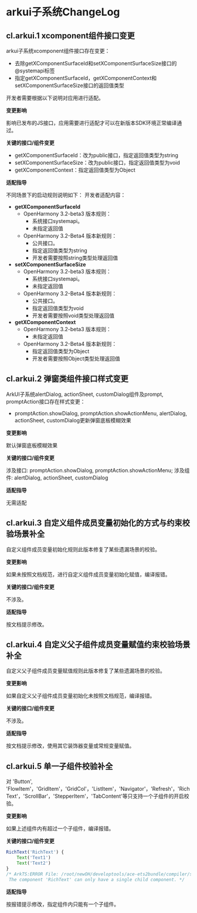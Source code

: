 # arkui子系统ChangeLog

## cl.arkui.1 xcomponent组件接口变更

arkui子系统xcomponent组件接口存在变更：

 - 去除getXComponentSurfaceId和setXComponentSurfaceSize接口的@systemapi标签
 - 指定getXComponentSurfaceId，getXComponentContext和setXComponentSurfaceSize接口的返回值类型

开发者需要根据以下说明对应用进行适配。


**变更影响**

影响已发布的JS接口，应用需要进行适配才可以在新版本SDK环境正常编译通过。

**关键的接口/组件变更**

 - getXComponentSurfaceId：改为public接口，指定返回值类型为string
 - setXComponentSurfaceSize：改为public接口，指定返回值类型为void
 - getXComponentContext：指定返回值类型为Object

**适配指导**

不同场景下的启动规则说明如下：
开发者适配内容：

  - **getXComponentSurfaceId**
    - OpenHarmony 3.2-beta3 版本规则：
      - 系统接口systemapi。
      - 未指定返回值
    - OpenHarmony 3.2-Beta4 版本新规则：
      - 公共接口。
      - 指定返回值类型为string
      - 开发者需要按照string类型处理返回值
  - **setXComponentSurfaceSize**
    - OpenHarmony 3.2-beta3 版本规则：
      - 系统接口systemapi。
      - 未指定返回值
    - OpenHarmony 3.2-Beta4 版本新规则：
      - 公共接口。
      - 指定返回值类型为void
      - 开发者需要按照void类型处理返回值
  - **getXComponentContext**
    - OpenHarmony 3.2-beta3 版本规则：
      - 未指定返回值
    - OpenHarmony 3.2-Beta4 版本新规则：
      - 指定返回值类型为Object
      - 开发者需要按照Object类型处理返回值
        
## cl.arkui.2 弹窗类组件接口样式变更

ArkUI子系统alertDialog, actionSheet, customDialog组件及prompt, promptAction接口存在样式变更：

 - promptAction.showDialog, promptAction.showActionMenu, alertDialog, actionSheet, customDialog更新弹窗底板模糊效果

**变更影响**

默认弹窗底板模糊效果

**关键的接口/组件变更**

涉及接口: promptAction.showDialog, promptAction.showActionMenu;
涉及组件: alertDialog, actionSheet, customDialog

**适配指导**

无需适配

## cl.arkui.3 自定义组件成员变量初始化的方式与约束校验场景补全

自定义组件成员变量初始化规则此版本修复了某些遗漏场景的校验。


**变更影响**

如果未按照文档规范，进行自定义组件成员变量初始化赋值，编译报错。

**关键的接口/组件变更**

不涉及。

**适配指导**

按文档提示修改。

## cl.arkui.4 自定义父子组件成员变量赋值约束校验场景补全

自定义父子组件成员变量赋值规则此版本修复了某些遗漏场景的校验。


**变更影响**

如果自定义父子组件成员变量初始化未按照文档规范，编译报错。

**关键的接口/组件变更**

不涉及。

**适配指导**

按文档提示修改，使用其它装饰器变量或常规变量赋值。

## cl.arkui.5 单一子组件校验补全

对 'Button', 'FlowItem'，'GridItem'，'GridCol'，'ListItem'，'Navigator'，'Refresh'，'RichText'，'ScrollBar'，'StepperItem'，'TabContent'等只支持一个子组件的开启校验。


**变更影响**

如果上述组件内有超过一个子组件，编译报错。

**关键的接口/组件变更**

```js
RichText('RichText') {
    Text('Text1')
    Text('Text2')
}
/* ArkTS:ERROR File: /root/newOH/developtools/ace-ets2bundle/compiler/sample/pages/home.ets:25:7
 The component 'RichText' can only have a single child component. */
```

**适配指导**

按报错提示修改，指定组件内只能有一个子组件。
